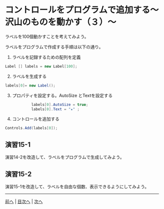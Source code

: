 # コントロールをプログラムで追加する～沢山のものを動かす（３）～
ラベルを100個動かすことを考えてみよう。

ラベルをプログラムで作成する手順は以下の通り。

1.	ラベルを記録するための配列を定義

```cs
Label [] labels = new Label[100];
```

2.	ラベルを生成する

```cs
labels[0]= new Label();
```

3.	プロパティを設定する。AutoSize とTextを設定する

```cs
            labels[0].AutoSize = true;
            labels[0].Text = "★" ;  
```

4.	コントロールを追加する

```cs
Controls.Add(labels[0]);
```

## 演習15-1
演習14-2を改造して、ラベルをプログラムで生成してみよう。

## 演習15-2
演習15-1を改造して、ラベルを自由な個数、表示できるようにしてみよう。

---

[前へ](14.md) | [目次へ](README.md#%E7%9B%AE%E6%AC%A1) | [次へ](16.md)
